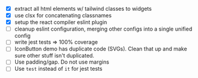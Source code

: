 - [x] extract all html elements w/ tailwind classes to widgets
- [x] use clsx for concatenating classnames
- [x] setup the react compiler eslint plugin
- [ ] cleanup eslint configuration, merging other configs into a single unified
      config
- [ ] write jest tests => 100% coverage
- [ ] IconButton demo has duplicate code (SVGs). Clean that up and make sure
      other stuff isn't duplicated.
- [ ] Use padding/gap. Do not use margins
- [ ] Use `test` instead of `it` for jest tests
